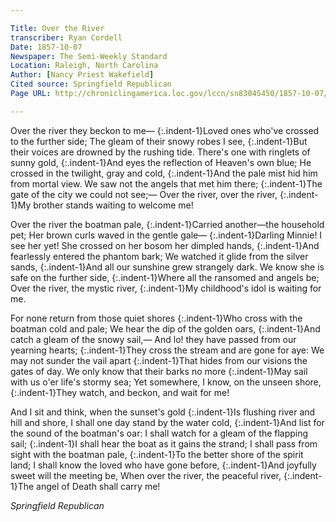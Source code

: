 ```yaml
---

Title: Over the River
transcriber: Ryan Cordell
Date: 1857-10-07
Newspaper: The Semi-Weekly Standard
Location: Raleigh, North Carolina
Author: [Nancy Priest Wakefield]
Cited source: Springfield Republican
Page URL: http://chroniclingamerica.loc.gov/lccn/sn83045450/1857-10-07/ed-1/seq-2/

---
```


Over the river they beckon to me—
{:.indent-1}Loved ones who've crossed to the further side;
The gleam of their snowy robes I see,
{:.indent-1}But their voices are drowned by the rushing tide.
There's one with ringlets of sunny gold,
{:.indent-1}And eyes the reflection of Heaven's own blue;
He crossed in the twilight, gray and cold,
{:.indent-1}And the pale mist hid him from mortal view.
We saw not the angels that met him there;
{:.indent-1}The gate of the city we could not see;—
Over the river, over the river,
{:.indent-1}My brother stands waiting to welcome me!

Over the river the boatman pale,
{:.indent-1}Carried another—the household pet;
Her brown curls waved in the gentle gale—
{:.indent-1}Darling Minnie! I see her yet!
She crossed on her bosom her dimpled hands,
{:.indent-1}And fearlessly entered the phantom bark;
We watched it glide from the silver sands,
{:.indent-1}And all our sunshine grew strangely dark.
We know she is safe on the further side,
{:.indent-1}Where all the ransomed and angels be;
Over the river, the mystic river,
{:.indent-1}My childhood's idol is waiting for me.

For none return from those quiet shores
{:.indent-1}Who cross with the boatman cold and pale;
We hear the dip of the golden oars,
{:.indent-1}And catch a gleam of the snowy sail,—
And lo! they have passed from our yearning hearts;
{:.indent-1}They cross the stream and are gone for aye:
We may not sunder the vail apart
{:.indent-1}That hides from our visions the gates of day.
We only know that their barks no more
{:.indent-1}May sail with us o'er life's stormy sea;
Yet somewhere, I know, on the unseen shore,
{:.indent-1}They watch, and beckon, and wait for me!

And I sit and think, when the sunset's gold
{:.indent-1}Is flushing river and hill and shore,
I shall one day stand by the water cold,
{:.indent-1}And list for the sound of the boatman's oar:
I shall watch for a gleam of the flapping sail;
{:.indent-1}I shall hear the boat as it gains the strand;
I shall pass from sight with the boatman pale,
{:.indent-1}To the better shore of the spirit land;
I shall know the loved who have gone before,
{:.indent-1}And joyfully sweet will the meeting be,
When over the river, the peaceful river,
{:.indent-1}The angel of Death shall carry me!

*Springfield Republican*

